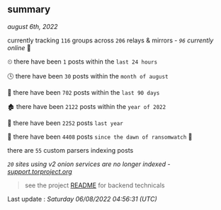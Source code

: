 
## summary
_august 6th, 2022_

currently tracking `116` groups across `206` relays & mirrors - _`96` currently online_ 📡

⏲ there have been `1` posts within the `last 24 hours`

🕓 there have been `30` posts within the `month of august`

📅 there have been `702` posts within the `last 90 days`

🏚 there have been `2122` posts within the `year of 2022`

🚀 there have been `2252` posts `last year`

🦕 there have been `4408` posts `since the dawn of ransomwatch` 🐣

there are `55` custom parsers indexing posts

_`20` sites using v2 onion services are no longer indexed - [support.torproject.org](https://support.torproject.org/onionservices/v2-deprecation/)_

> see the project [README](https://github.com/jmousqueton/ransomwatch#readme) for backend technicals



Last update : _Saturday 06/08/2022 04:56:31 (UTC)_

